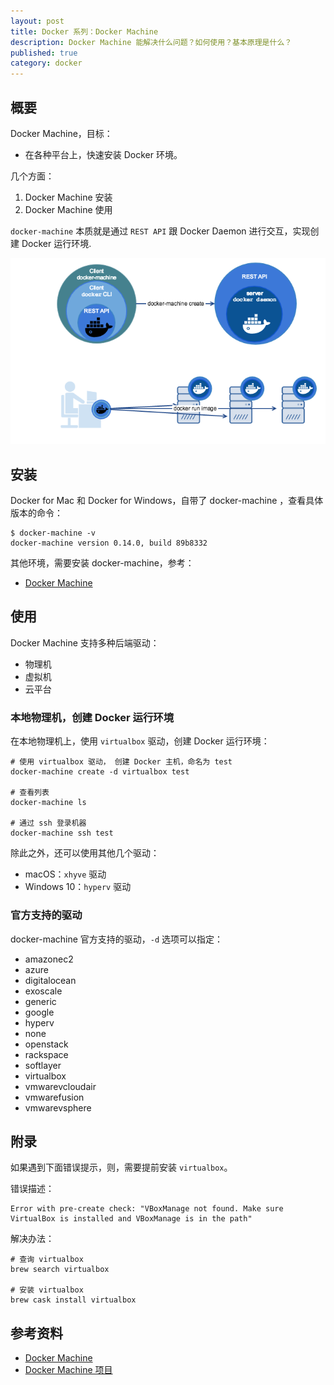 ```yaml
---
layout: post
title: Docker 系列：Docker Machine
description: Docker Machine 能解决什么问题？如何使用？基本原理是什么？
published: true
category: docker
---
```


## 概要

Docker Machine，目标：

* 在各种平台上，快速安装 Docker 环境。

几个方面：

1. Docker Machine 安装
2. Docker Machine 使用

`docker-machine` 本质就是通过 `REST API` 跟 Docker Daemon 进行交互，实现创建 Docker 运行环境.

![](/images/docker-series/docker-machine.png)

## 安装

Docker for Mac 和 Docker for Windows，自带了 docker-machine ，查看具体版本的命令：

```
$ docker-machine -v
docker-machine version 0.14.0, build 89b8332
```

其他环境，需要安装 docker-machine，参考：

* [Docker Machine](https://docs.docker.com/machine/)


## 使用

Docker Machine 支持多种后端驱动：

* 物理机
* 虚拟机
* 云平台

### 本地物理机，创建 Docker 运行环境

在本地物理机上，使用 `virtualbox` 驱动，创建 Docker 运行环境：

```
# 使用 virtualbox 驱动， 创建 Docker 主机，命名为 test
docker-machine create -d virtualbox test

# 查看列表
docker-machine ls

# 通过 ssh 登录机器
docker-machine ssh test
```

除此之外，还可以使用其他几个驱动：

* macOS：`xhyve` 驱动
* Windows 10：`hyperv` 驱动


### 官方支持的驱动

docker-machine 官方支持的驱动，`-d` 选项可以指定：

* amazonec2
* azure
* digitalocean
* exoscale
* generic
* google
* hyperv
* none
* openstack
* rackspace
* softlayer
* virtualbox
* vmwarevcloudair
* vmwarefusion
* vmwarevsphere



## 附录

如果遇到下面错误提示，则，需要提前安装 `virtualbox`。

错误描述：

```
Error with pre-create check: "VBoxManage not found. Make sure VirtualBox is installed and VBoxManage is in the path"
```

解决办法：

```
# 查询 virtualbox
brew search virtualbox

# 安装 virtualbox
brew cask install virtualbox
```


## 参考资料

* [Docker Machine]
* [Docker Machine 项目]







[Docker Machine]:			https://docs.docker.com/machine/
[Docker Machine 项目]:		https://yeasy.gitbooks.io/docker_practice/content/machine/




[NingG]:    http://ningg.github.com  "NingG"













